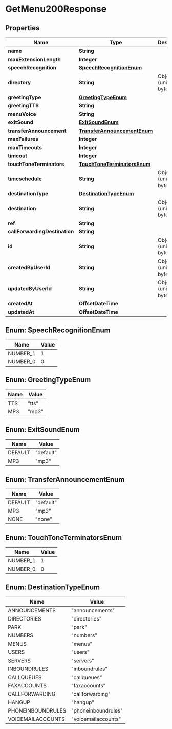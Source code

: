 

# GetMenu200Response


## Properties

| Name | Type | Description | Notes |
|------------ | ------------- | ------------- | -------------|
|**name** | **String** |  |  |
|**maxExtensionLength** | **Integer** |  |  |
|**speechRecognition** | [**SpeechRecognitionEnum**](#SpeechRecognitionEnum) |  |  [optional] |
|**directory** | **String** | ObjectId (unique 12 bytes ID) |  [optional] |
|**greetingType** | [**GreetingTypeEnum**](#GreetingTypeEnum) |  |  |
|**greetingTTS** | **String** |  |  [optional] |
|**menuVoice** | **String** |  |  [optional] |
|**exitSound** | [**ExitSoundEnum**](#ExitSoundEnum) |  |  [optional] |
|**transferAnnouncement** | [**TransferAnnouncementEnum**](#TransferAnnouncementEnum) |  |  [optional] |
|**maxFailures** | **Integer** |  |  [optional] |
|**maxTimeouts** | **Integer** |  |  [optional] |
|**timeout** | **Integer** |  |  [optional] |
|**touchToneTerminators** | [**TouchToneTerminatorsEnum**](#TouchToneTerminatorsEnum) |  |  [optional] |
|**timeschedule** | **String** | ObjectId (unique 12 bytes ID) |  [optional] |
|**destinationType** | [**DestinationTypeEnum**](#DestinationTypeEnum) |  |  [optional] |
|**destination** | **String** | ObjectId (unique 12 bytes ID) |  [optional] |
|**ref** | **String** |  |  [optional] |
|**callForwardingDestination** | **String** |  |  [optional] |
|**id** | **String** | ObjectId (unique 12 bytes ID) |  [optional] |
|**createdByUserId** | **String** | ObjectId (unique 12 bytes ID) |  [optional] |
|**updatedByUserId** | **String** | ObjectId (unique 12 bytes ID) |  [optional] |
|**createdAt** | **OffsetDateTime** |  |  [optional] |
|**updatedAt** | **OffsetDateTime** |  |  [optional] |



## Enum: SpeechRecognitionEnum

| Name | Value |
|---- | -----|
| NUMBER_1 | 1 |
| NUMBER_0 | 0 |



## Enum: GreetingTypeEnum

| Name | Value |
|---- | -----|
| TTS | &quot;tts&quot; |
| MP3 | &quot;mp3&quot; |



## Enum: ExitSoundEnum

| Name | Value |
|---- | -----|
| DEFAULT | &quot;default&quot; |
| MP3 | &quot;mp3&quot; |



## Enum: TransferAnnouncementEnum

| Name | Value |
|---- | -----|
| DEFAULT | &quot;default&quot; |
| MP3 | &quot;mp3&quot; |
| NONE | &quot;none&quot; |



## Enum: TouchToneTerminatorsEnum

| Name | Value |
|---- | -----|
| NUMBER_1 | 1 |
| NUMBER_0 | 0 |



## Enum: DestinationTypeEnum

| Name | Value |
|---- | -----|
| ANNOUNCEMENTS | &quot;announcements&quot; |
| DIRECTORIES | &quot;directories&quot; |
| PARK | &quot;park&quot; |
| NUMBERS | &quot;numbers&quot; |
| MENUS | &quot;menus&quot; |
| USERS | &quot;users&quot; |
| SERVERS | &quot;servers&quot; |
| INBOUNDRULES | &quot;inboundrules&quot; |
| CALLQUEUES | &quot;callqueues&quot; |
| FAXACCOUNTS | &quot;faxaccounts&quot; |
| CALLFORWARDING | &quot;callforwarding&quot; |
| HANGUP | &quot;hangup&quot; |
| PHONEINBOUNDRULES | &quot;phoneinboundrules&quot; |
| VOICEMAILACCOUNTS | &quot;voicemailaccounts&quot; |



